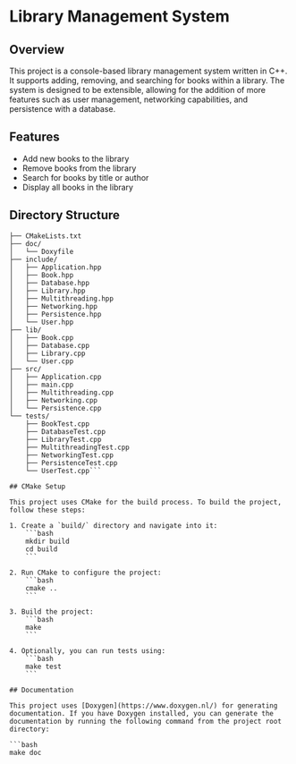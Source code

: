 # Library Management System

## Overview

This project is a console-based library management system written in C++. It supports adding, removing, and searching for books within a library. The system is designed to be extensible, allowing for the addition of more features such as user management, networking capabilities, and persistence with a database.

## Features

- Add new books to the library
- Remove books from the library
- Search for books by title or author
- Display all books in the library

## Directory Structure

```Library-Management-System/
├── CMakeLists.txt  
├── doc/  
│   └── Doxyfile  
├── include/  
│   ├── Application.hpp  
│   ├── Book.hpp  
│   ├── Database.hpp  
│   ├── Library.hpp  
│   ├── Multithreading.hpp  
│   ├── Networking.hpp  
│   ├── Persistence.hpp  
│   └── User.hpp  
├── lib/  
│   ├── Book.cpp  
│   ├── Database.cpp  
│   ├── Library.cpp  
│   └── User.cpp  
├── src/  
│   ├── Application.cpp  
│   ├── main.cpp  
│   ├── Multithreading.cpp  
│   ├── Networking.cpp  
│   └── Persistence.cpp  
└── tests/  
    ├── BookTest.cpp  
    ├── DatabaseTest.cpp  
    ├── LibraryTest.cpp  
    ├── MultithreadingTest.cpp  
    ├── NetworkingTest.cpp  
    ├── PersistenceTest.cpp  
    └── UserTest.cpp```

## CMake Setup

This project uses CMake for the build process. To build the project, follow these steps:

1. Create a `build/` directory and navigate into it:
    ```bash
    mkdir build
    cd build
    ```

2. Run CMake to configure the project:
    ```bash
    cmake ..
    ```

3. Build the project:
    ```bash
    make
    ```

4. Optionally, you can run tests using:
    ```bash
    make test
    ```

## Documentation

This project uses [Doxygen](https://www.doxygen.nl/) for generating documentation. If you have Doxygen installed, you can generate the documentation by running the following command from the project root directory:

```bash
make doc